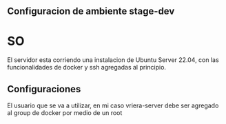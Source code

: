 ## Configuracion de ambiente stage-dev

# SO

El servidor esta corriendo una instalacion de Ubuntu Server 22.04, con las funcionalidades de docker y ssh agregadas al principio.

## Configuraciones

El usuario que se va a utilizar, en mi caso vriera-server debe ser agregado al group de docker por medio de un root